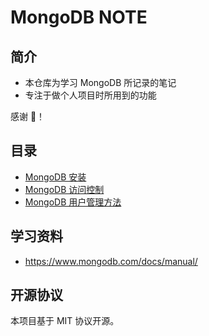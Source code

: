 # MongoDB NOTE

## 简介

- 本仓库为学习 MongoDB 所记录的笔记
- 专注于做个人项目时所用到的功能

感谢 🙏！

## 目录

- [MongoDB 安装](docs/install.md)
- [MongoDB 访问控制](docs/auth.md)
- [MongoDB 用户管理方法](docs/user.md)

## 学习资料

- https://www.mongodb.com/docs/manual/

## 开源协议

本项目基于 MIT 协议开源。
